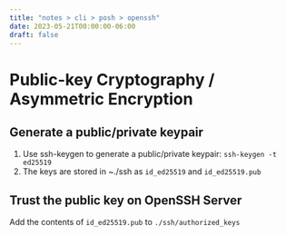 ```yaml
---
title: "notes > cli > posh > openssh"
date: 2023-05-21T00:00:00-06:00
draft: false
---
```


# Public-key Cryptography / Asymmetric Encryption
## Generate a public/private keypair
1. Use ssh-keygen to generate a public/private keypair: `ssh-keygen -t ed25519`
2. The keys are stored in ~./ssh as `id_ed25519` and `id_ed25519.pub`

## Trust the public key on OpenSSH Server
Add the contents of `id_ed25519.pub` to `./ssh/authorized_keys`